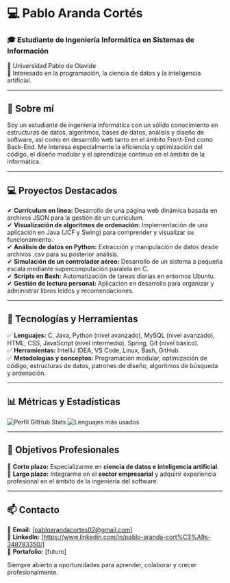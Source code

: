# 💻 Pablo Aranda Cortés

### 🎓 Estudiante de Ingeniería Informática en Sistemas de Información
📍 Universidad Pablo de Olavide  
🚀 Interesado en la programación, la ciencia de datos y la inteligencia artificial.

---

## 📌 Sobre mí
Soy un estudiante de ingeniería informática con un sólido conocimiento en estructuras de datos, algoritmos, bases de datos, análisis y diseño de software, así como en desarrollo web tanto en el ámbito Front-End como Back-End. Me interesa especialmente la eficiencia y optimización del código, el diseño modular y el aprendizaje continuo en el ámbito de la informática.

---

## 💻 Proyectos Destacados
✔ **Currículum en línea:** Desarrollo de una página web dinámica basada en archivos JSON para la gestión de un currículum.  
✔ **Visualización de algoritmos de ordenación:** Implementación de una aplicación en Java (JCF y Swing) para comprender y visualizar su funcionamiento.  
✔ **Análisis de datos en Python:** Extracción y manipulación de datos desde archivos .csv para su posterior análisis.  
✔ **Simulación de un controlador aéreo:** Desarrollo de un sistema a pequeña escala mediante supercomputación paralela en C.  
✔ **Scripts en Bash:** Automatización de tareas diarias en entornos Ubuntu.  
✔ **Gestión de lectura personal:** Aplicación en desarrollo para organizar y administrar libros leídos y recomendaciones.

---

## 🔧 Tecnologías y Herramientas
✅ **Lenguajes:** C, Java, Python (nivel avanzado), MySQL (nivel avanzado), HTML, CSS, JavaScript (nivel intermedio), Spring, Git (nivel básico).  
✅ **Herramientas:** IntelliJ IDEA, VS Code, Linux, Bash, GitHub.  
✅ **Metodologías y conceptos:** Programación modular, optimización de código, estructuras de datos, patrones de diseño, algoritmos de búsqueda y ordenación.

---

## 📊 Métricas y Estadísticas
![Perfil GitHub Stats](https://github-readme-stats.vercel.app/api?username=Pabl0Aranda&show_icons=true&theme=dark) 
![Lenguajes más usados](https://github-readme-stats.vercel.app/api/top-langs/?username=Pabl0Aranda&layout=compact&theme=dark)  

---

## 🎯 Objetivos Profesionales
🔹 **Corto plazo:** Especializarme en **ciencia de datos e inteligencia artificial**.  
🔹 **Largo plazo:** Integrarme en el **sector empresarial** y adquirir experiencia profesional en el ámbito de la ingeniería del software.

---

## 📫 Contacto
📧 **Email:** [pabloarandacortes02@gmail.com]  
🔗 **LinkedIn:** [https://www.linkedin.com/in/pablo-aranda-cort%C3%A9s-348783350/]  
📂 **Portafolio:** [futuro]  

Siempre abierto a oportunidades para aprender, colaborar y crecer profesionalmente.
